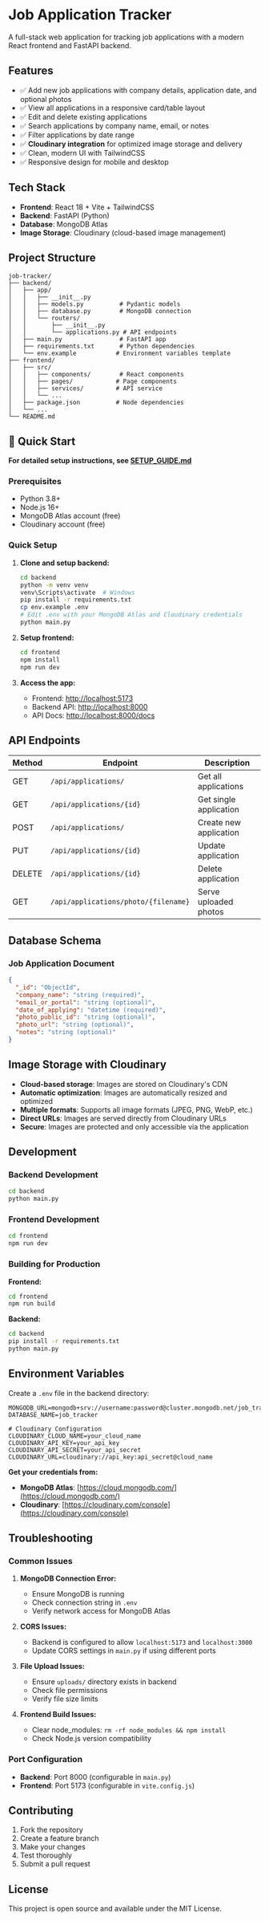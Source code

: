 # Job Application Tracker

A full-stack web application for tracking job applications with a modern React frontend and FastAPI backend.

## Features

- ✅ Add new job applications with company details, application date, and optional photos
- ✅ View all applications in a responsive card/table layout
- ✅ Edit and delete existing applications
- ✅ Search applications by company name, email, or notes
- ✅ Filter applications by date range
- ✅ **Cloudinary integration** for optimized image storage and delivery
- ✅ Clean, modern UI with TailwindCSS
- ✅ Responsive design for mobile and desktop

## Tech Stack

- **Frontend**: React 18 + Vite + TailwindCSS
- **Backend**: FastAPI (Python)
- **Database**: MongoDB Atlas
- **Image Storage**: Cloudinary (cloud-based image management)

## Project Structure

```
job-tracker/
├── backend/
│   ├── app/
│   │   ├── __init__.py
│   │   ├── models.py          # Pydantic models
│   │   ├── database.py        # MongoDB connection
│   │   └── routers/
│   │       ├── __init__.py
│   │       └── applications.py # API endpoints
│   ├── main.py                # FastAPI app
│   ├── requirements.txt       # Python dependencies
│   └── env.example           # Environment variables template
├── frontend/
│   ├── src/
│   │   ├── components/        # React components
│   │   ├── pages/            # Page components
│   │   ├── services/         # API service
│   │   └── ...
│   ├── package.json          # Node dependencies
│   └── ...
└── README.md
```

## 🚀 Quick Start

**For detailed setup instructions, see [SETUP_GUIDE.md](SETUP_GUIDE.md)**

### Prerequisites
- Python 3.8+
- Node.js 16+
- MongoDB Atlas account (free)
- Cloudinary account (free)

### Quick Setup

1. **Clone and setup backend:**
   ```bash
   cd backend
   python -m venv venv
   venv\Scripts\activate  # Windows
   pip install -r requirements.txt
   cp env.example .env
   # Edit .env with your MongoDB Atlas and Cloudinary credentials
   python main.py
   ```

2. **Setup frontend:**
   ```bash
   cd frontend
   npm install
   npm run dev
   ```

3. **Access the app:**
   - Frontend: [http://localhost:5173](http://localhost:5173)
   - Backend API: [http://localhost:8000](http://localhost:8000)
   - API Docs: [http://localhost:8000/docs](http://localhost:8000/docs)

## API Endpoints

| Method | Endpoint | Description |
|--------|----------|-------------|
| GET | `/api/applications/` | Get all applications |
| GET | `/api/applications/{id}` | Get single application |
| POST | `/api/applications/` | Create new application |
| PUT | `/api/applications/{id}` | Update application |
| DELETE | `/api/applications/{id}` | Delete application |
| GET | `/api/applications/photo/{filename}` | Serve uploaded photos |

## Database Schema

### Job Application Document
```json
{
  "_id": "ObjectId",
  "company_name": "string (required)",
  "email_or_portal": "string (optional)",
  "date_of_applying": "datetime (required)",
  "photo_public_id": "string (optional)",
  "photo_url": "string (optional)",
  "notes": "string (optional)"
}
```

## Image Storage with Cloudinary

- **Cloud-based storage**: Images are stored on Cloudinary's CDN
- **Automatic optimization**: Images are automatically resized and optimized
- **Multiple formats**: Supports all image formats (JPEG, PNG, WebP, etc.)
- **Direct URLs**: Images are served directly from Cloudinary URLs
- **Secure**: Images are protected and only accessible via the application

## Development

### Backend Development
```bash
cd backend
python main.py
```

### Frontend Development
```bash
cd frontend
npm run dev
```

### Building for Production

**Frontend:**
```bash
cd frontend
npm run build
```

**Backend:**
```bash
cd backend
pip install -r requirements.txt
python main.py
```

## Environment Variables

Create a `.env` file in the backend directory:

```env
MONGODB_URL=mongodb+srv://username:password@cluster.mongodb.net/job_tracker
DATABASE_NAME=job_tracker

# Cloudinary Configuration
CLOUDINARY_CLOUD_NAME=your_cloud_name
CLOUDINARY_API_KEY=your_api_key
CLOUDINARY_API_SECRET=your_api_secret
CLOUDINARY_URL=cloudinary://api_key:api_secret@cloud_name
```

**Get your credentials from:**
- **MongoDB Atlas**: [https://cloud.mongodb.com/](https://cloud.mongodb.com/)
- **Cloudinary**: [https://cloudinary.com/console](https://cloudinary.com/console)

## Troubleshooting

### Common Issues

1. **MongoDB Connection Error:**
   - Ensure MongoDB is running
   - Check connection string in `.env`
   - Verify network access for MongoDB Atlas

2. **CORS Issues:**
   - Backend is configured to allow `localhost:5173` and `localhost:3000`
   - Update CORS settings in `main.py` if using different ports

3. **File Upload Issues:**
   - Ensure `uploads/` directory exists in backend
   - Check file permissions
   - Verify file size limits

4. **Frontend Build Issues:**
   - Clear node_modules: `rm -rf node_modules && npm install`
   - Check Node.js version compatibility

### Port Configuration

- **Backend**: Port 8000 (configurable in `main.py`)
- **Frontend**: Port 5173 (configurable in `vite.config.js`)

## Contributing

1. Fork the repository
2. Create a feature branch
3. Make your changes
4. Test thoroughly
5. Submit a pull request

## License

This project is open source and available under the MIT License.
